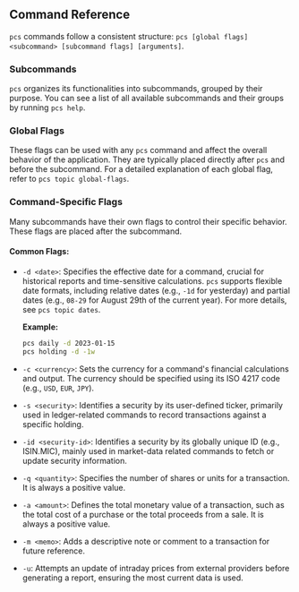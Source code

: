 ## Command Reference

`pcs` commands follow a consistent structure: `pcs [global flags] <subcommand> [subcommand flags] [arguments]`.

### Subcommands

`pcs` organizes its functionalities into subcommands, grouped by their purpose. You can see a list of all available subcommands and their groups by running `pcs help`.

### Global Flags

These flags can be used with any `pcs` command and affect the overall behavior of the application. They are typically placed directly after `pcs` and before the subcommand. For a detailed explanation of each global flag, refer to `pcs topic global-flags`.

### Command-Specific Flags

Many subcommands have their own flags to control their specific behavior. These flags are placed after the subcommand.

#### Common Flags:

*   `-d <date>`: Specifies the effective date for a command, crucial for historical reports and time-sensitive calculations. `pcs` supports flexible date formats, including relative dates (e.g., `-1d` for yesterday) and partial dates (e.g., `08-29` for August 29th of the current year). For more details, see `pcs topic dates`.

    **Example:**
    ```bash
    pcs daily -d 2023-01-15
    pcs holding -d -1w
    ```

*   `-c <currency>`: Sets the currency for a command's financial calculations and output. The currency should be specified using its ISO 4217 code (e.g., `USD`, `EUR`, `JPY`).
*   `-s <security>`: Identifies a security by its user-defined ticker, primarily used in ledger-related commands to record transactions against a specific holding.
*   `-id <security-id>`: Identifies a security by its globally unique ID (e.g., ISIN.MIC), mainly used in market-data related commands to fetch or update security information.
*   `-q <quantity>`: Specifies the number of shares or units for a transaction. It is always a positive value.
*   `-a <amount>`: Defines the total monetary value of a transaction, such as the total cost of a purchase or the total proceeds from a sale. It is always a positive value.
*   `-m <memo>`: Adds a descriptive note or comment to a transaction for future reference.
*   `-u`: Attempts an update of intraday prices from external providers before generating a report, ensuring the most current data is used.
